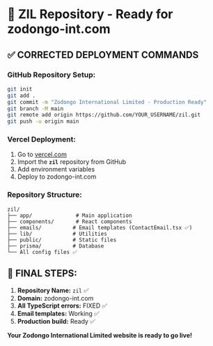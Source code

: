 # 🚀 ZIL Repository - Ready for zodongo-int.com

## ✅ **CORRECTED DEPLOYMENT COMMANDS**

### **GitHub Repository Setup:**
```bash
git init
git add .
git commit -m "Zodongo International Limited - Production Ready"
git branch -M main
git remote add origin https://github.com/YOUR_USERNAME/zil.git
git push -u origin main
```

### **Vercel Deployment:**
1. Go to [vercel.com](https://vercel.com)
2. Import the **`zil`** repository from GitHub
3. Add environment variables
4. Deploy to zodongo-int.com

### **Repository Structure:**
```
zil/
├── app/              # Main application
├── components/       # React components  
├── emails/          # Email templates (ContactEmail.tsx ✅)
├── lib/             # Utilities
├── public/          # Static files
├── prisma/          # Database
└── All config files ✅
```

## 🎯 **FINAL STEPS:**

1. **Repository Name:** `zil` ✅
2. **Domain:** zodongo-int.com
3. **All TypeScript errors:** FIXED ✅
4. **Email templates:** Working ✅
5. **Production build:** Ready ✅

**Your Zodongo International Limited website is ready to go live!**
